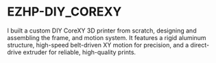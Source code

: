 # EZHP-DIY_COREXY
I built a custom DIY CoreXY 3D printer from scratch, designing and assembling the frame, and motion system. It features a rigid aluminum structure, high-speed belt-driven XY motion for precision, and a direct-drive extruder for reliable, high-quality prints.
